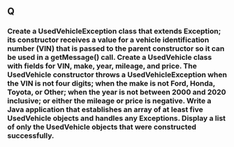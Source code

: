 ## Q
### Create a UsedVehicleException class that extends Exception; its constructor receives a value for a vehicle identification number (VIN) that is passed to the parent constructor so it can be used in a getMessage() call. Create a UsedVehicle class with fields for VIN, make, year, mileage, and price. The UsedVehicle constructor throws a UsedVehicleException when the VIN is not four digits; when the make is not Ford, Honda, Toyota, or Other; when the year is not between 2000 and 2020 inclusive; or either the mileage or price is negative. Write a Java application that establishes an array of at least five UsedVehicle objects and handles any Exceptions. Display a list of only the UsedVehicle objects that were constructed successfully.

